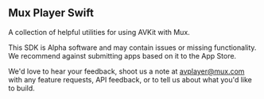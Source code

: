 ## Mux Player Swift

A collection of helpful utilities for using AVKit with Mux.

This SDK is Alpha software and may contain issues or missing functionality. We recommend against submitting apps based on it to the App Store.

We'd love to hear your feedback, shoot us a note at avplayer@mux.com with any feature requests, API feedback, or to tell us about what you'd like to build.
